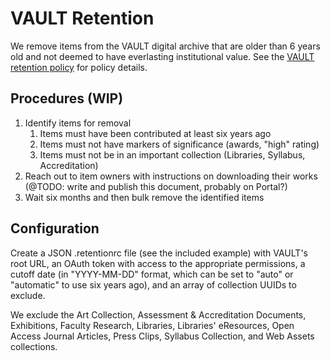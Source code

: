 # VAULT Retention

We remove items from the VAULT digital archive that are older than 6 years old and not deemed to have everlasting institutional value. See the [VAULT retention policy](https://docs.google.com/document/d/1kbWYS_Xa0hXvEU7YCrMLULuTco6RdhKdLY-qWBVky5o/edit#) for policy details.

## Procedures (WIP)

1. Identify items for removal
    1. Items must have been contributed at least six years ago
    2. Items must not have markers of significance (awards, "high" rating)
    3. Items must not be in an important collection (Libraries, Syllabus, Accreditation)
2. Reach out to item owners with instructions on downloading their works (@TODO: write and publish this document, probably on Portal?)
3. Wait six months and then bulk remove the identified items

## Configuration

Create a JSON .retentionrc file (see the included example) with VAULT's root URL, an OAuth token with access to the appropriate permissions, a cutoff date (in "YYYY-MM-DD" format, which can be set to "auto" or "automatic" to use six years ago), and an array of collection UUIDs to exclude.

We exclude the Art Collection, Assessment & Accreditation Documents, Exhibitions, Faculty Research, Libraries, Libraries' eResources, Open Access Journal Articles, Press Clips, Syllabus Collection, and Web Assets collections.
